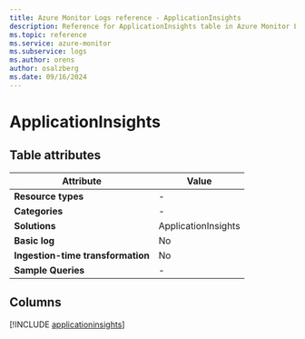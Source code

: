 ```yaml
---
title: Azure Monitor Logs reference - ApplicationInsights
description: Reference for ApplicationInsights table in Azure Monitor Logs.
ms.topic: reference
ms.service: azure-monitor
ms.subservice: logs
ms.author: orens
author: osalzberg
ms.date: 09/16/2024
---
```


# ApplicationInsights




## Table attributes

|Attribute|Value|
|---|---|
|**Resource types**|-|
|**Categories**|-|
|**Solutions**| ApplicationInsights|
|**Basic log**|No|
|**Ingestion-time transformation**|No|
|**Sample Queries**|-|



## Columns
  
[!INCLUDE [applicationinsights](~/reusable-content/ce-skilling/azure/includes/azure-monitor/reference/tables/applicationinsights-include.md)]
